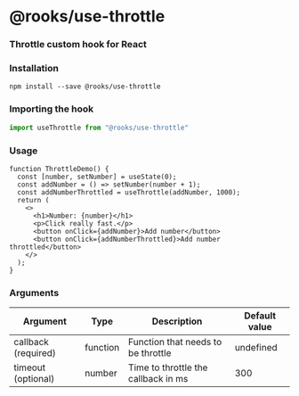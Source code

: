 # @rooks/use-throttle

### Throttle custom hook for React

### Installation

```
npm install --save @rooks/use-throttle
```

### Importing the hook

```javascript
import useThrottle from "@rooks/use-throttle"
```

### Usage

```jss
function ThrottleDemo() {
  const [number, setNumber] = useState(0);
  const addNumber = () => setNumber(number + 1);
  const addNumberThrottled = useThrottle(addNumber, 1000);
  return (
    <>
      <h1>Number: {number}</h1>
      <p>Click really fast.</p>
      <button onClick={addNumber}>Add number</button>
      <button onClick={addNumberThrottled}>Add number throttled</button>
    </>
  );
}
```


### Arguments

| Argument     | Type   | Description                                   | Default value |
| ------------ | ------ | --------------------------------------------- | ------------- |
| callback (required)| function  | Function that needs to be throttle | undefined     |
| timeout (optional) | number | Time to throttle the callback in ms | 300             |

